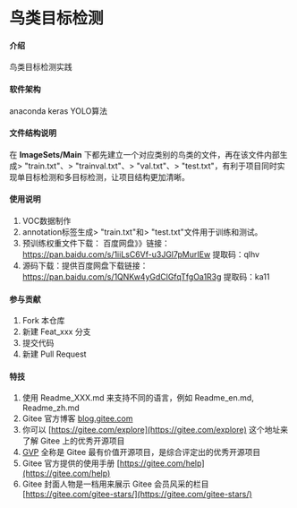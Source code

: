 # 鸟类目标检测

#### 介绍
鸟类目标检测实践

#### 软件架构
anaconda 
keras
YOLO算法


#### 文件结构说明

在 **ImageSets/Main** 下都先建立一个对应类别的鸟类的文件，再在该文件内部生成> "train.txt"、> "trainval.txt"、> "val.txt"、> "test.txt"，有利于项目同时实现单目标检测和多目标检测，让项目结构更加清晰。

#### 使用说明

1.  VOC数据制作
2.  annotation标签生成> "train.txt"和> "test.txt"文件用于训练和测试。
3.  预训练权重文件下载：
    百度网盘》》链接：https://pan.baidu.com/s/1iiLsC6Vf-u3JGl7pMurIEw 
    提取码：qlhv
4.  源码下载：提供百度网盘下载链接：https://pan.baidu.com/s/1QNKw4yGdClGfqTfgOa1R3g 
    提取码：ka11 

#### 参与贡献

1.  Fork 本仓库
2.  新建 Feat_xxx 分支
3.  提交代码
4.  新建 Pull Request


#### 特技

1.  使用 Readme\_XXX.md 来支持不同的语言，例如 Readme\_en.md, Readme\_zh.md
2.  Gitee 官方博客 [blog.gitee.com](https://blog.gitee.com)
3.  你可以 [https://gitee.com/explore](https://gitee.com/explore) 这个地址来了解 Gitee 上的优秀开源项目
4.  [GVP](https://gitee.com/gvp) 全称是 Gitee 最有价值开源项目，是综合评定出的优秀开源项目
5.  Gitee 官方提供的使用手册 [https://gitee.com/help](https://gitee.com/help)
6.  Gitee 封面人物是一档用来展示 Gitee 会员风采的栏目 [https://gitee.com/gitee-stars/](https://gitee.com/gitee-stars/)
